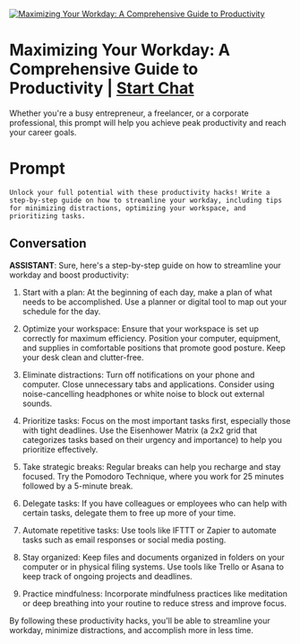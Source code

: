 
[![Maximizing Your Workday: A Comprehensive Guide to Productivity](https://flow-prompt-covers.s3.us-west-1.amazonaws.com/icon/futuristic/futu_4.png)](https://gptcall.net/chat.html?data=%7B%22contact%22%3A%7B%22id%22%3A%22ZKNmvAmaThrp43uMTlizN%22%2C%22flow%22%3Atrue%7D%7D)
# Maximizing Your Workday: A Comprehensive Guide to Productivity | [Start Chat](https://gptcall.net/chat.html?data=%7B%22contact%22%3A%7B%22id%22%3A%22ZKNmvAmaThrp43uMTlizN%22%2C%22flow%22%3Atrue%7D%7D)
Whether you're a busy entrepreneur, a freelancer, or a corporate professional, this prompt will help you achieve peak productivity and reach your career goals.

# Prompt

```
Unlock your full potential with these productivity hacks! Write a step-by-step guide on how to streamline your workday, including tips for minimizing distractions, optimizing your workspace, and prioritizing tasks. 
```

## Conversation

**ASSISTANT**: Sure, here's a step-by-step guide on how to streamline your workday and boost productivity:



1. Start with a plan: At the beginning of each day, make a plan of what needs to be accomplished. Use a planner or digital tool to map out your schedule for the day.



2. Optimize your workspace: Ensure that your workspace is set up correctly for maximum efficiency. Position your computer, equipment, and supplies in comfortable positions that promote good posture. Keep your desk clean and clutter-free.



3. Eliminate distractions: Turn off notifications on your phone and computer. Close unnecessary tabs and applications. Consider using noise-cancelling headphones or white noise to block out external sounds.



4. Prioritize tasks: Focus on the most important tasks first, especially those with tight deadlines. Use the Eisenhower Matrix (a 2x2 grid that categorizes tasks based on their urgency and importance) to help you prioritize effectively.



5. Take strategic breaks: Regular breaks can help you recharge and stay focused. Try the Pomodoro Technique, where you work for 25 minutes followed by a 5-minute break.



6. Delegate tasks: If you have colleagues or employees who can help with certain tasks, delegate them to free up more of your time.



7. Automate repetitive tasks: Use tools like IFTTT or Zapier to automate tasks such as email responses or social media posting.



8. Stay organized: Keep files and documents organized in folders on your computer or in physical filing systems. Use tools like Trello or Asana to keep track of ongoing projects and deadlines.



9. Practice mindfulness: Incorporate mindfulness practices like meditation or deep breathing into your routine to reduce stress and improve focus.



By following these productivity hacks, you'll be able to streamline your workday, minimize distractions, and accomplish more in less time.


